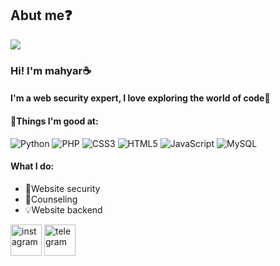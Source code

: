 ## Abut me❓️

<img  align="center" src="https://user-images.githubusercontent.com/112952589/225633987-c75584ed-0208-44e8-a91d-3c26ea007525.svg">
<h3>Hi! I'm mahyar☕️</h3>
<h4>I'm a web security expert, 
I love exploring the world of code🔸️</h4>
<h4>💬Things I'm good at:</h4>

![Python](https://img.shields.io/badge/python-3670A0?style=for-the-badge&logo=python&logoColor=ffdd54)
![PHP](https://img.shields.io/badge/php-%23777BB4.svg?style=for-the-badge&logo=php&logoColor=white)
![CSS3](https://img.shields.io/badge/css3-%231572B6.svg?style=for-the-badge&logo=css3&logoColor=white)
![HTML5](https://img.shields.io/badge/html5-%23E34F26.svg?style=for-the-badge&logo=html5&logoColor=white)
![JavaScript](https://img.shields.io/badge/javascript-%23323330.svg?style=for-the-badge&logo=javascript&logoColor=%23F7DF1E)
![MySQL](https://img.shields.io/badge/mysql-%2300f.svg?style=for-the-badge&logo=mysql&logoColor=white)

<h4>What I do:</h4>
  <ul>
    <li>🔐Website security</li>
    <li>💬Counseling</li>
    <li>💡Website backend</li>
  </ul>

<img width="50px" height="50px"  src="https://s2.uupload.ir/files/instagram-new_(1)_337d.png" border="0" alt="instagram " />
<img width="50px" height="50px" src="https://s2.uupload.ir/files/telegram-app--v5_vd.png" border="0" alt="telegram" />
